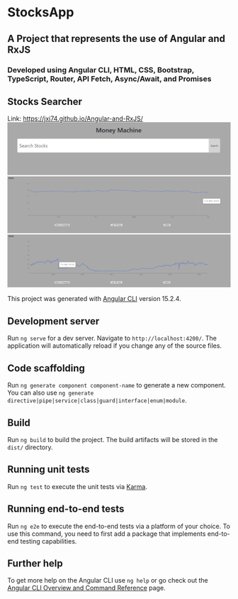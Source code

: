 # StocksApp
## A Project that represents the use of Angular and RxJS
### Developed using Angular CLI, HTML, CSS, Bootstrap, TypeScript, Router, API Fetch, Async/Await, and Promises
## Stocks Searcher
Link: https://jxi74.github.io/Angular-and-RxJS/
[<img src="https://github.com/jxi74/Angular-and-RxJS/blob/main/stocksearcher.PNG">](https://jxi74.github.io/Angular-and-RxJS/)
<img src="https://github.com/jxi74/Angular-and-RxJS/blob/main/100days.PNG">
<img src="https://github.com/jxi74/Angular-and-RxJS/blob/main/lifetime.PNG">


This project was generated with [Angular CLI](https://github.com/angular/angular-cli) version 15.2.4.

## Development server

Run `ng serve` for a dev server. Navigate to `http://localhost:4200/`. The application will automatically reload if you change any of the source files.

## Code scaffolding

Run `ng generate component component-name` to generate a new component. You can also use `ng generate directive|pipe|service|class|guard|interface|enum|module`.

## Build

Run `ng build` to build the project. The build artifacts will be stored in the `dist/` directory.

## Running unit tests

Run `ng test` to execute the unit tests via [Karma](https://karma-runner.github.io).

## Running end-to-end tests

Run `ng e2e` to execute the end-to-end tests via a platform of your choice. To use this command, you need to first add a package that implements end-to-end testing capabilities.

## Further help

To get more help on the Angular CLI use `ng help` or go check out the [Angular CLI Overview and Command Reference](https://angular.io/cli) page.
